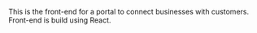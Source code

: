 This is the front-end for a portal to connect businesses with customers. Front-end is build using React. 
